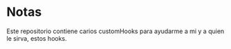 # Notas

Este repositorio contiene carios customHooks para ayudarme a mi y a quien le sirva, estos hooks.
